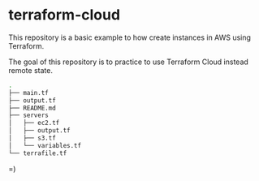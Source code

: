 # terraform-cloud

This repository is a basic example to how create instances in AWS using Terraform.

The goal of this repository is to practice to use Terraform Cloud instead remote state.

```bash
.
├── main.tf
├── output.tf
├── README.md
├── servers
│   ├── ec2.tf
│   ├── output.tf
│   ├── s3.tf
│   └── variables.tf
└── terrafile.tf
```

=)
